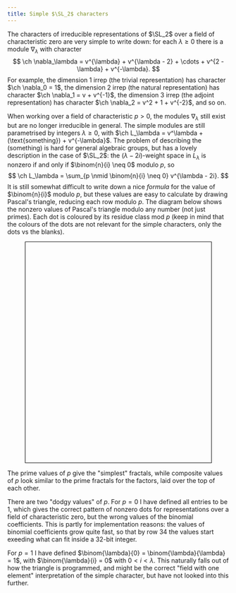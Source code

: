 ```yaml
---
title: Simple $\SL_2$ characters
---
```


<script type="module">
    import SL2Chars from './SL2Chars.svelte'

    new SL2Chars({target: document.getElementById('SL2Chars')})
</script>

<style>
    #SL2Chars { height: min(70vh, 500px); border: 1px solid black; }
</style>

The characters of irreducible representations of $\SL_2$ over a field of characteristic zero are very simple to write down: for each $\lambda \geq 0$ there is a module $\nabla_\lambda$ with character
$$
\ch \nabla_\lambda = v^{\lambda} + v^{\lambda - 2} + \cdots + v^{2 - \lambda} + v^{-\lambda}.
$$
For example, the dimension 1 irrep (the trivial representation) has character $\ch \nabla_0 = 1$, the dimension 2 irrep (the natural representation) has character $\ch \nabla_1 = v + v^{-1}$, the dimension 3 irrep (the adjoint representation) has character $\ch \nabla_2 = v^2 + 1 + v^{-2}$, and so on.

When working over a field of characteristic $p > 0$, the modules $\nabla_\lambda$ still exist but are no longer irreducible in general.
The simple modules are still parametrised by integers $\lambda \geq 0$, with $\ch L_\lambda = v^\lambda + (\text{something}) + v^{-\lambda}$.
The problem of describing the (something) is hard for general algebraic groups, but has a lovely description in the case of $\SL_2$: the $(\lambda - 2i)$-weight space in $L_\lambda$ is nonzero if and only if $\binom{n}{i} \neq 0$ modulo $p$, so
$$
\ch L_\lambda = \sum_{p \nmid \binom{n}{i} \neq 0} v^{\lambda - 2i}.
$$
It is still somewhat difficult to write down a nice *formula* for the value of $\binom{n}{i}$ modulo $p$, but these values are easy to calculate by drawing Pascal's triangle, reducing each row modulo $p$.
The diagram below shows the nonzero values of Pascal's triangle modulo any number (not just primes).
Each dot is coloured by its residue class mod $p$ (keep in mind that the colours of the dots are not relevant for the simple characters, only the dots vs the blanks).

<figure id="SL2Chars"></figure>

The prime values of $p$ give the "simplest" fractals, while composite values of $p$ look similar to the prime fractals for the factors, laid over the top of each other.

There are two "dodgy values" of $p$.
For $p = 0$ I have defined all entries to be 1, which gives the correct pattern of nonzero dots for representations over a field of characteristic zero, but the wrong values of the binomial coefficients.
This is partly for implementation reasons: the values of binomial coefficients grow quite fast, so that by row 34 the values start exeeding what can fit inside a 32-bit integer.

For $p = 1$ I have defined $\binom{\lambda}{0} = \binom{\lambda}{\lambda} = 1$, with $\binom{\lambda}{i} = 0$ with $0 < i < \lambda$.
This naturally falls out of how the triangle is programmed, and might be the correct "field with one element" interpretation of the simple character, but have not looked into this further.
